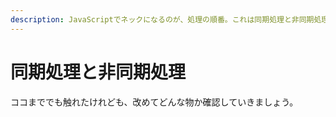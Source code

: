 ```yaml
---
description: JavaScriptでネックになるのが、処理の順番。これは同期処理と非同期処理という形で処理のされ方が異なる...。難しそうだけど理解しておかないとしんどい部分も多いので、一旦理解しておこう。
---
```


# 同期処理と非同期処理

ココまででも触れたけれども、改めてどんな物か確認していきましょう。
